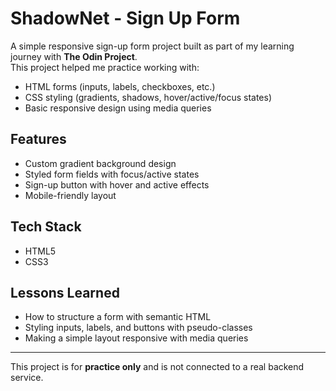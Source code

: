 # ShadowNet - Sign Up Form  

A simple responsive sign-up form project built as part of my learning journey with **The Odin Project**.  
This project helped me practice working with:  
- HTML forms (inputs, labels, checkboxes, etc.)  
- CSS styling (gradients, shadows, hover/active/focus states)  
- Basic responsive design using media queries  

## Features  
- Custom gradient background design  
- Styled form fields with focus/active states  
- Sign-up button with hover and active effects  
- Mobile-friendly layout  

## Tech Stack  
- HTML5  
- CSS3  

## Lessons Learned  
- How to structure a form with semantic HTML  
- Styling inputs, labels, and buttons with pseudo-classes  
- Making a simple layout responsive with media queries  

---
This project is for **practice only** and is not connected to a real backend service.  

